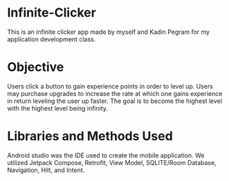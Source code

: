 # Infinite-Clicker
This is an infinite clicker app made by myself and Kadin Pegram for my application development class.

# Objective
Users click a button to gain experience points in order to level up.  Users may purchase upgrades to increase the rate at which one gains experience in return leveling the user up faster.  The goal is to become the highest level with the highest level being infinity.  

# Libraries and Methods Used
Android studio was the IDE used to create the mobile application.  We utilized Jetpack Compose, Retrofit, View Model, SQLITE/Room Database, Navigation, Hilt, and Intent.
